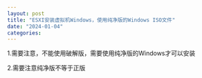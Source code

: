 ```yaml
---
layout: post
title: "ESXI安装虚拟机Windows，使用纯净版的Windows ISO文件"
date: "2024-01-04"
categories: 
---
```

<p>1.需要注意，不能使用破解版，需要使用纯净版的Windows才可以安装</p>
<p>2.需要注意纯净版不等于正版</p>
